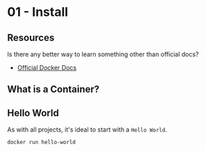 # 01 - Install

## Resources 
Is there any better way to learn something other than official docs?
- [Official Docker Docs](https://docs.docker.com/engine/install/)


## What is a Container?
<!-- todo -->

## Hello World
As with all projects, it's ideal to start with a `Hello World`.

```docker run hello-world```
